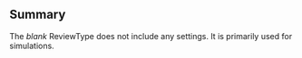 ## Summary

The *blank* ReviewType does not include any settings. It is primarily used for simulations.
